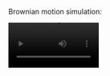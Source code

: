 
Brownian motion simulation:

<video src=https://user-images.githubusercontent.com/82230267/224401020-8dcd02f3-e37b-4ab0-b934-188d76482b88.mp4 width=180/>

Brownian motion with random angle simulation:

<video src=https://user-images.githubusercontent.com/82230267/224401007-43e5b943-fc3c-4497-b7c7-6befe12385ee.mp4 width=180/>


